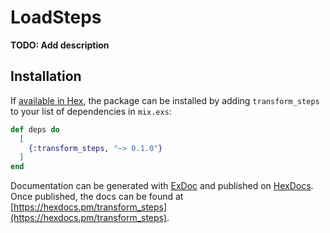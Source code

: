 # LoadSteps

**TODO: Add description**

## Installation

If [available in Hex](https://hex.pm/docs/publish), the package can be installed
by adding `transform_steps` to your list of dependencies in `mix.exs`:

```elixir
def deps do
  [
    {:transform_steps, "~> 0.1.0"}
  ]
end
```

Documentation can be generated with [ExDoc](https://github.com/elixir-lang/ex_doc)
and published on [HexDocs](https://hexdocs.pm). Once published, the docs can
be found at [https://hexdocs.pm/transform_steps](https://hexdocs.pm/transform_steps).

